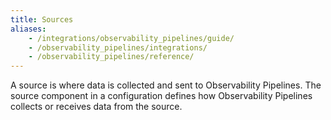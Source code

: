 ```yaml
---
title: Sources
aliases:
    - /integrations/observability_pipelines/guide/
    - /observability_pipelines/integrations/
    - /observability_pipelines/reference/
---
```


A source is where data is collected and sent to Observability Pipelines. The source component in a configuration defines how Observability Pipelines collects or receives data from the source.
